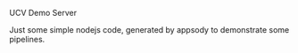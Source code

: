 UCV Demo Server

Just some simple nodejs code, generated by appsody to demonstrate some pipelines.



